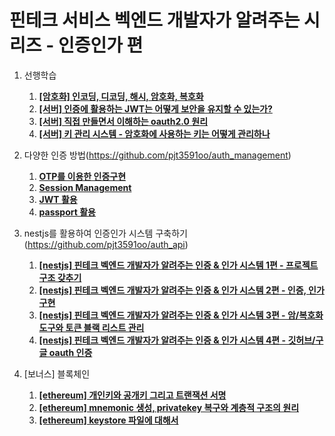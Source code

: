 # 핀테크 서비스 벡엔드 개발자가 알려주는 시리즈 - 인증인가 편

1. 선행학습
    1. **[[암호화] 인코딩, 디코딩, 해시, 암호화, 복호화](https://blog.naver.com/pjt3591oo/222696610311)**
    2. **[[서버] 인증에 활용하는 JWT는 어떻게 보안을 유지할 수 있는가?](https://blog.naver.com/pjt3591oo/222689578991)**
    3. **[[서버] 직접 만들면서 이해하는 oauth2.0 원리](https://blog.naver.com/pjt3591oo/222693372349)**
    4. **[[서버] 키 관리 시스템 - 암호화에 사용하는 키는 어떻게 관리하나](https://blog.naver.com/pjt3591oo/223058716701)**

2. 다양한 인증 방법(https://github.com/pjt3591oo/auth_management)
    1. **[OTP를 이용한 인증구현](https://blog.naver.com/pjt3591oo/221672982232)**
    2. **[Session Management](https://blog.naver.com/pjt3591oo/221695855740)**
    3. **[JWT 활용](https://blog.naver.com/pjt3591oo/221702619939)**
    4. **[passport 활용](https://blog.naver.com/pjt3591oo/221709417820)**

3. nestjs를 활용하여 인증인가 시스템 구축하기(https://github.com/pjt3591oo/auth_api)
    1. **[[nestjs] 핀테크 벡엔드 개발자가 알려주는 인증 & 인가 시스템 1편 - 프로젝트 구조 갖추기](https://blog.naver.com/pjt3591oo/223119899612)**
    2. **[[nestjs] 핀테크 벡엔드 개발자가 알려주는 인증 & 인가 시스템 2편 - 인증, 인가 구현](https://blog.naver.com/pjt3591oo/223120028951)**
    3. **[[nestjs] 핀테크 벡엔드 개발자가 알려주는 인증 & 인가 시스템 3편 - 암/복호화 도구와 토큰 블랙 리스트 관리](https://blog.naver.com/pjt3591oo/223121546463)**
    4. **[[nestjs] 핀테크 벡엔드 개발자가 알려주는 인증 & 인가 시스템 4편 - 깃허브/구글 oauth 인증](https://blog.naver.com/pjt3591oo/223137573151)**

4. [보너스] 블록체인
    1. **[[ethereum] 개인키와 공개키 그리고 트랜잭션 서명](https://blog.naver.com/pjt3591oo/222848813325)**
    2. **[[ethereum] mnemonic 생성, privatekey 복구와 계층적 구조의 원리](https://blog.naver.com/pjt3591oo/221598854549)**
    3. **[[ethereum] keystore 파일에 대해서](https://blog.naver.com/pjt3591oo/221401430085)**